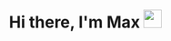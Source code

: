 <h1 align="center">Hi there, I'm Max 
<img src="https://github.com/blackcater/blackcater/raw/main/images/Hi.gif" height="32"/></h1>
